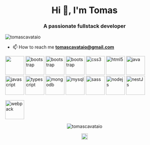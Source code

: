 <h1 align="center">Hi 👋, I'm Tomas</h1>
<h3 align="center">A passionate fullstack developer</h3>

<p align="left"> <img src="https://komarev.com/ghpvc/?username=tomascavataio" alt="tomascavataio" /> </p>

- 📫 How to reach me **tomascavataio@gmail.com**



<p>
<img height="60" width="60" src="https://github.com/get-icon/geticon/raw/master/icons/angular-icon.svg">
<img src="https://github.com/get-icon/geticon/raw/master/icons/cypress.svg" alt="bootstrap" width="60" height="60"/>
<img src="https://github.com/get-icon/geticon/raw/master/icons/npm.svg" alt="bootstrap" width="60" height="60"/>
<img src="https://github.com/get-icon/geticon/raw/master/icons/bootstrap.svg" alt="bootstrap" width="60" height="60"/> <img src="https://github.com/get-icon/geticon/raw/master/icons/css-3.svg" alt="css3" width="60" height="60"/> <img src="https://github.com/get-icon/geticon/raw/master/icons/html-5.svg" alt="html5" width="60" height="60"/> <img src="https://github.com/get-icon/geticon/raw/master/icons/java.svg" alt="java" width="60" height="60"/> <img src="https://raw.githubusercontent.com/get-icon/geticon/master/icons/javascript.svg" alt="javascript" width="60" height="60"/> <img src="https://raw.githubusercontent.com/get-icon/geticon/master/icons/typescript-icon.svg" alt="typescript" width="60" height="60"/> <img src="https://github.com/get-icon/geticon/raw/master/icons/mongodb-icon.svg" alt="mongodb" width="60" height="60"/> <img src="https://github.com/get-icon/geticon/raw/master/icons/mysql.svg" alt="mysql" width="60" height="60"/> <img src="https://github.com/get-icon/geticon/raw/master/icons/sass.svg" alt="sass" width="60" height="60"/> <img src="https://github.com/get-icon/geticon/raw/master/icons/nodejs-icon.svg" alt="nodejs" width="60" height="60"/> 
   <img src="https://raw.githubusercontent.com/get-icon/geticon…aee147afb4a56c64e12bde6486b73e39/icons/nestjs.svg" alt="nestJs" width="60" height="60"/> 
  
  <img src="https://github.com/get-icon/geticon/raw/master/icons/webpack.svg" alt="webpack" width="60" height="60"/> </p><p align="center"> <img src="https://github-readme-stats.vercel.app/api?username=tomascavataio&show_icons=true" alt="tomascavataio" /> 
</p>

<p align="center">
<a href="https://linkedin.com/in/tomas-cavataio-1058a618b" target="blank"><img align="center" src="https://cdn.jsdelivr.net/npm/simple-icons@3.0.1/icons/linkedin.svg" alt="tomas-cavataio" height="20" width="20" /></a>
</p>
